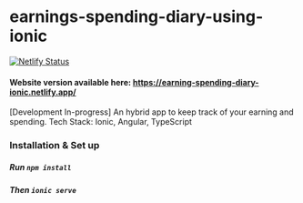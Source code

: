 # earnings-spending-diary-using-ionic
[![Netlify Status](https://api.netlify.com/api/v1/badges/f3334d6c-c5af-419d-87ae-10b4a57ccbe7/deploy-status)](https://app.netlify.com/sites/earning-spending-diary-ionic/deploys)
#### Website version available here: https://earning-spending-diary-ionic.netlify.app/
[Development In-progress] An hybrid app to keep track of your earning and spending.
Tech Stack: Ionic, Angular, TypeScript
### Installation & Set up
##### Run `npm install`
##### Then `ionic serve`
